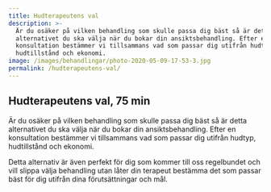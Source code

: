 ```yaml
---
title: Hudterapeutens val
description: >-
  Är du osäker på vilken behandling som skulle passa dig bäst så är detta
  alternativet du ska välja när du bokar din ansiktsbehandling. Efter en
  konsultation bestämmer vi tillsammans vad som passar dig utifrån hudtyp,
  hudtillstånd och ekonomi.
image: /images/behandlingar/photo-2020-05-09-17-53-3.jpg
permalink: /hudterapeutens-val/
---
```


## Hudterapeutens val, 75 min

Är du osäker p&aring; vilken behandling som skulle passa dig bäst s&aring; är detta alternativet du ska välja när du bokar din ansiktsbehandling. Efter en konsultation bestämmer vi tillsammans vad som passar dig utifr&aring;n hudtyp, hudtillst&aring;nd och ekonomi.

Detta alternativ är även perfekt för dig som kommer till oss regelbundet och vill slippa välja behandling utan l&aring;ter din terapeut bestämma det som passar bäst för dig utifr&aring;n dina förutsättningar och m&aring;l.

&nbsp;